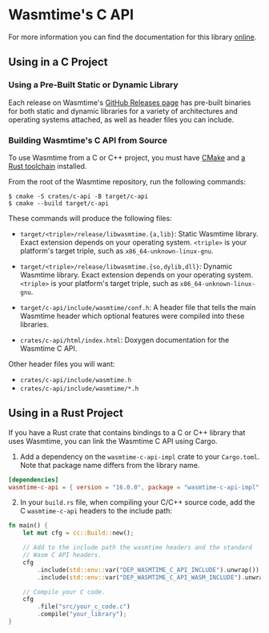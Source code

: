 # Wasmtime's C API

For more information you can find the documentation for this library
[online](https://bytecodealliance.github.io/wasmtime/c-api/).

## Using in a C Project

### Using a Pre-Built Static or Dynamic Library

Each release on Wasmtime's [GitHub Releases
page](https://github.com/bytecodealliance/wasmtime/releases) has pre-built
binaries for both static and dynamic libraries for a variety of architectures
and operating systems attached, as well as header files you can include.

### Building Wasmtime's C API from Source

To use Wasmtime from a C or C++ project, you must have
[CMake](https://cmake.org/) and [a Rust
toolchain](https://www.rust-lang.org/tools/install) installed.

From the root of the Wasmtime repository, run the following commands:

```
$ cmake -S crates/c-api -B target/c-api
$ cmake --build target/c-api
```

These commands will produce the following files:

* `target/<triple>/release/libwasmtime.{a,lib}`: Static Wasmtime library. Exact
  extension depends on your operating system. `<triple>` is your platform's
  target triple, such as `x86_64-unknown-linux-gnu`.

* `target/<triple>/release/libwasmtime.{so,dylib,dll}`: Dynamic Wasmtime
  library. Exact extension depends on your operating system.  `<triple>` is your
  platform's target triple, such as `x86_64-unknown-linux-gnu`.

* `target/c-api/include/wasmtime/conf.h`: A header file that tells the main
  Wasmtime header which optional features were compiled into these libraries.

* `crates/c-api/html/index.html`: Doxygen documentation for the Wasmtime C API.

Other header files you will want:

* `crates/c-api/include/wasmtime.h`
* `crates/c-api/include/wasmtime/*.h`

## Using in a Rust Project

If you have a Rust crate that contains bindings to a C or C++ library that uses Wasmtime, you can link the Wasmtime C API using Cargo.

1. Add a dependency on the `wasmtime-c-api-impl` crate to your `Cargo.toml`. Note that package name differs from the library name.

```toml
[dependencies]
wasmtime-c-api = { version = "16.0.0", package = "wasmtime-c-api-impl" }
```

2. In your `build.rs` file, when compiling your C/C++ source code, add the C `wasmtime-c-api` headers to the include path:

```rust
fn main() {
    let mut cfg = cc::Build::new();

    // Add to the include path the wasmtime headers and the standard
    // Wasm C API headers.
    cfg
        .include(std::env::var("DEP_WASMTIME_C_API_INCLUDE").unwrap());
        .include(std::env::var("DEP_WASMTIME_C_API_WASM_INCLUDE").unwrap());

    // Compile your C code.
    cfg
        .file("src/your_c_code.c")
        .compile("your_library");
}
```
